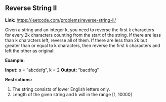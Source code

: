 ## Reverse String II

**Link:** https://leetcode.com/problems/reverse-string-ii/

Given a string and an integer k, you need to reverse the first k characters for every 2k characters counting from the start of the string. If there are less than k characters left, reverse all of them. If there are less than 2k but greater than or equal to k characters, then reverse the first k characters and left the other as original.

**Example:**  

**Input:** s = "abcdefg", k = 2
**Output:** "bacdfeg"

**Restrictions:**

1.  The string consists of lower English letters only.
2.  Length of the given string and k will in the range \[1, 10000\]
